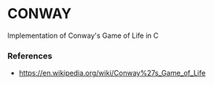 # CONWAY

Implementation of Conway's Game of Life in C

### References

- https://en.wikipedia.org/wiki/Conway%27s_Game_of_Life